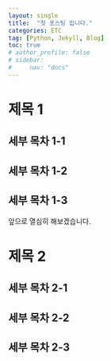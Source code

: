 ```yaml
---
layout: single
title:  "첫 포스팅 입니다."
categories: ETC
tag: [Python, Jekyll, Blog]
toc: true
# author_profile: false
# sidebar:
#     nav: "docs"
---
```


# 제목 1
## 세부 목차 1-1
## 세부 목차 1-2
## 세부 목차 1-3
앞으로 열심히 해보겠습니다.


# 제목 2
## 세부 목차 2-1
## 세부 목차 2-2
## 세부 목차 2-3